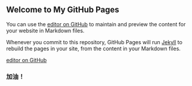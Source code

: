 ## Welcome to My GitHub Pages

You can use the [editor on GitHub](https://github.com/liyanhao123/lyh.github.io/edit/gh-pages/index.md) to maintain and preview the content for your website in Markdown files.

Whenever you commit to this repository, GitHub Pages will run [Jekyll](https://jekyllrb.com/) to rebuild the pages in your site, from the content in your Markdown files.

[editor on GitHub](https://github.com/liyanhao123/lyh.github.io/edit/master/index.html) 

### 加油！
